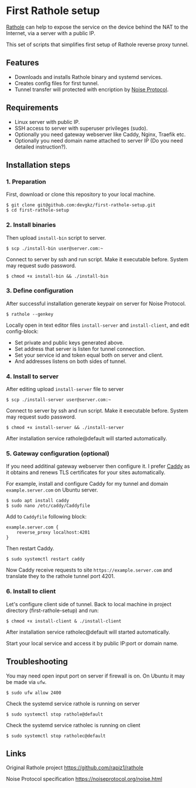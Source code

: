 # First Rathole setup

[Rathole](https://github.com/rapiz1/rathole) can help to expose the service on the device behind the NAT to the Internet, via a server with a public IP.

This set of scripts that simplifies first setup of Rathole reverse proxy tunnel.

## Features

- Downloads and installs Rathole binary and systemd services.
- Creates config files for first tunnel.
- Tunnel transfer will protected with encription by [Noise Protocol](https://noiseprotocol.org/noise.html).


## Requirements

- Linux server with public IP.
- SSH access to server with superuser privileges (sudo).
- Optionally you need gateway webserver like Caddy, Nginx, Traefik etc.
- Optionally you need domain name attached to server IP (Do you need detailed instruction?).


## Installation steps

### 1. Preparation

First, download or clone this repository to your local machine.

```
$ git clone git@github.com:devgkz/first-rathole-setup.git
$ cd first-rathole-setup
```

### 2. Install binaries

Then upload `install-bin` script to server.

```
$ scp ./install-bin user@server.com:~
```

Connect to server by ssh and run script. Make it executable before. System may request sudo password.

```
$ chmod +x install-bin && ./install-bin
```

### 3. Define configuration

After successful installation generate keypair on server for Noise Protocol.
```
$ rathole --genkey
```

Locally open in text editor files `install-server` and `install-client`, and edit config-block:

- Set private and public keys generated above. 
- Set address that server is listen for tunnel connection.
- Set your service id and token equal both on server and client.
- And addresses listens on both sides of tunnel.

### 4. Install to server

After editing upload `install-server` file to server

```
$ scp ./install-server user@server.com:~
```

Connect to server by ssh and run script. Make it executable before. System may request sudo password.

```
$ chmod +x install-server && ./install-server
```

After installation service rathole@default will started automatically.

### 5. Gateway configuration (optional)

If you need additinal gateway webserver then configure it. I prefer [Caddy](https://caddyserver.com/v2) as it obtains and renews TLS certificates for your sites automatically.

For example, install and configure Caddy for my tunnel and domain `example.server.com` on Ubuntu server.

```
$ sudo apt install caddy
$ sudo nano /etc/caddy/Caddyfile
```

Add to `Caddyfile` following block:

```
example.server.com {
	reverse_proxy localhost:4201
}
```

Then restart Caddy.

```
$ sudo systemctl restart caddy
```

Now Caddy receive requests to site `https://example.server.com` and translate they to the rathole tunnel port 4201. 

### 6. Install to client

Let's configure client side of tunnel. Back to local machine in project directory (first-rathole-setup) and run:

```
$ chmod +x install-client & ./install-client
```

After installation service ratholec@default will started automatically.

Start your local service and access it by public IP:port or domain name.


## Troubleshooting

You may need open input port on server if firewall is on. On Ubuntu it may be made via `ufw`.

```
$ sudo ufw allow 2400
```

Check the systemd service rathole is running on server

```
$ sudo systemctl stop rathole@default
```

Check the systemd service ratholec is running on client

```
$ sudo systemctl stop ratholec@default
```

## Links

Original Rathole project https://github.com/rapiz1/rathole

Noise Protocol specification https://noiseprotocol.org/noise.html

